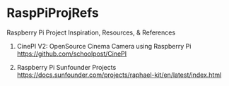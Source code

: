 # RaspPiProjRefs
Raspberry Pi Project Inspiration, Resources, &amp; References

1. CinePI V2: OpenSource Cinema Camera using Raspberry Pi
https://github.com/schoolpost/CinePI

3. Raspberry Pi Sunfounder Projects
https://docs.sunfounder.com/projects/raphael-kit/en/latest/index.html
